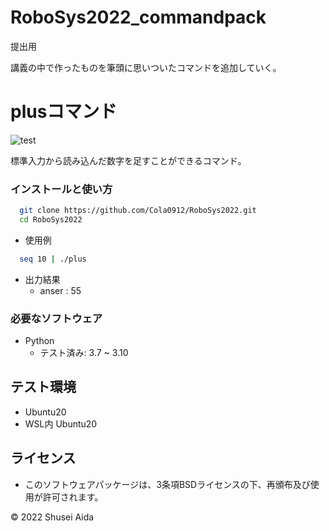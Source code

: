 # RoboSys2022_commandpack
提出用

講義の中で作ったものを筆頭に思いついたコマンドを追加していく。

# plusコマンド
![test](https://github.com/Cola0912/Robosys/actions/workflows/test.yml/badge.svg)

標準入力から読み込んだ数字を足すことができるコマンド。

### インストールと使い方
```bash
  git clone https://github.com/Cola0912/RoboSys2022.git
  cd RoboSys2022
```
* 使用例
```bash
  seq 10 | ./plus
```
* 出力結果
  * anser : 55

### 必要なソフトウェア
* Python
  * テスト済み: 3.7 ~ 3.10



## テスト環境
* Ubuntu20
* WSL内 Ubuntu20

## ライセンス
* このソフトウェアパッケージは、3条項BSDライセンスの下、再頒布及び使用が許可されます。

©︎ 2022 Shusei Aida
